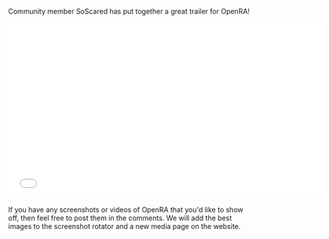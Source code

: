 <p>Community member SoScared has put together a great trailer for OpenRA!</p>

<div style="text-align:center">
<iframe width="640" height="360" src="//www.youtube.com/embed/ueosN-JFqG0?feature=player_detailpage" frameborder="0" allowfullscreen></iframe>
</div>

<p>If you have any screenshots or videos of OpenRA that you'd like to show off, then feel free to post them in the
comments.  We will add the best images to the screenshot rotator and a new media page on the website.</p>
